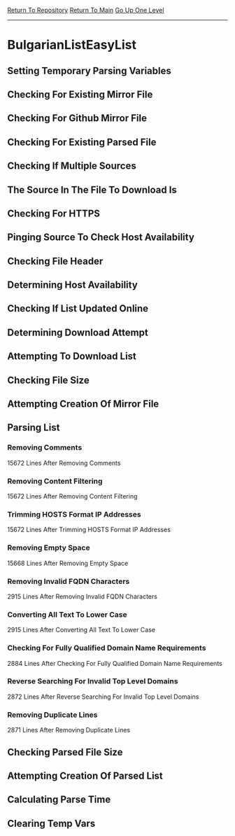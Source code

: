 [Return To Repository](https://github.com/deathbybandaid/piholeparser/)
[Return To Main](https://github.com/deathbybandaid/piholeparser/blob/master/RecentRunLogs/Mainlog.md)
[Go Up One Level](https://github.com/deathbybandaid/piholeparser/blob/master/RecentRunLogs/TopLevelScripts/30-Processing-External-Blacklists.md)
____________________________________
# BulgarianListEasyList
## Setting Temporary Parsing Variables
## Checking For Existing Mirror File
## Checking For Github Mirror File
## Checking For Existing Parsed File
## Checking If Multiple Sources
## The Source In The File To Download Is
## Checking For HTTPS
## Pinging Source To Check Host Availability
## Checking File Header
## Determining Host Availability
## Checking If List Updated Online
## Determining Download Attempt
## Attempting To Download List
## Checking File Size
## Attempting Creation Of Mirror File
## Parsing List
### Removing Comments
15672 Lines After Removing Comments
### Removing Content Filtering
15672 Lines After Removing Content Filtering
### Trimming HOSTS Format IP Addresses
15672 Lines After Trimming HOSTS Format IP Addresses
### Removing Empty Space
15668 Lines After Removing Empty Space
### Removing Invalid FQDN Characters
2915 Lines After Removing Invalid FQDN Characters
### Converting All Text To Lower Case
2915 Lines After Converting All Text To Lower Case
### Checking For Fully Qualified Domain Name Requirements
2884 Lines After Checking For Fully Qualified Domain Name Requirements
### Reverse Searching For Invalid Top Level Domains
2872 Lines After Reverse Searching For Invalid Top Level Domains
### Removing Duplicate Lines
2871 Lines After Removing Duplicate Lines
## Checking Parsed File Size
## Attempting Creation Of Parsed List
## Calculating Parse Time
## Clearing Temp Vars
